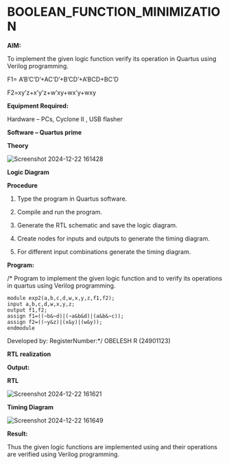 # BOOLEAN_FUNCTION_MINIMIZATION

**AIM:**

To implement the given logic function verify its operation in Quartus using Verilog programming.

F1= A’B’C’D’+AC’D’+B’CD’+A’BCD+BC’D 

F2=xy’z+x’y’z+w’xy+wx’y+wxy

**Equipment Required:**

Hardware – PCs, Cyclone II , USB flasher

**Software – Quartus prime**

**Theory**

![Screenshot 2024-12-22 161428](https://github.com/user-attachments/assets/e9d08b86-12ff-4e10-a410-a438e388a49f)


**Logic Diagram**

**Procedure**

1.	Type the program in Quartus software.

2.	Compile and run the program.

3.	Generate the RTL schematic and save the logic diagram.

4.	Create nodes for inputs and outputs to generate the timing diagram.

5.	For different input combinations generate the timing diagram.


**Program:**

/* Program to implement the given logic function and to verify its operations in quartus using Verilog programming. 
```
module exp2(a,b,c,d,w,x,y,z,f1,f2);
input a,b,c,d,w,x,y,z;
output f1,f2;
assign f1=((~b&~d)|(~a&b&d)|(a&b&~c));
assign f2=((~y&z)|(x&y)|(w&y));
endmodule
```

Developed by: RegisterNumber:*/ OBELESH R (24901123)


**RTL realization**

**Output:**

**RTL**

![Screenshot 2024-12-22 161621](https://github.com/user-attachments/assets/e010cba0-efb9-40f1-a803-867985d7eb8a)


**Timing Diagram**

![Screenshot 2024-12-22 161649](https://github.com/user-attachments/assets/464ffa19-94f9-44a4-af90-87a22d1f87bb)


**Result:**

Thus the given logic functions are implemented using and their operations are verified using Verilog programming.

